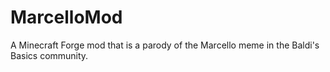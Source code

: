 # MarcelloMod
 A Minecraft Forge mod that is a parody of the Marcello meme in the Baldi's Basics community.
